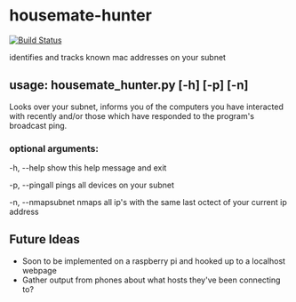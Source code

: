 # housemate-hunter
[![Build Status](https://travis-ci.org/mariellefoster/housemate-hunter.svg?branch=master)](https://travis-ci.org/mariellefoster/housemate-hunter)

identifies and tracks known mac addresses on your subnet


## usage: housemate_hunter.py [-h] [-p] [-n]

Looks over your subnet, informs you of the computers you have interacted with
recently and/or those which have responded to the program's broadcast ping.

### optional arguments:

  -h, --help        show this help message and exit

  -p, --pingall     pings all devices on your subnet

  -n, --nmapsubnet  nmaps all ip's with the same last octect of your current
                    ip address

## Future Ideas
- Soon to be implemented on a raspberry pi and hooked up to a localhost webpage
- Gather output from phones about what hosts they've been connecting to?
